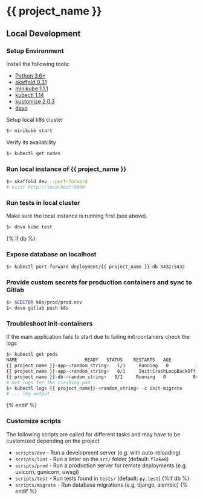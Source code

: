 # {{ project_name }}


## Local Development

### Setup Environment
Install the following tools:
* [Python 3.6+](https://www.python.org/)
* [skaffold 0.31](https://skaffold.dev/)
* [minikube 1.1.1](https://kubernetes.io/docs/tasks/tools/install-minikube/)
* [kubectl 1.14](https://kubernetes.io/docs/tasks/tools/install-kubectl/)
* [kustomize 2.0.3](https://github.com/kubernetes-sigs/kustomize/releases)
* [devo](https://pypi.org/project/devo/)

Setup local k8s cluster
```bash
$> minikube start
```

Verify its availability
```bash
$> kubectl get nodes
```

### Run local instance of {{ project_name }}
```bash
$> skaffold dev --port-forward
# visit http://localhost:8000
```

### Run tests in local cluster
Make sure the local instance is running first (see above). 
```bash
$> devo kube test
```

{% if db %}
### Expose database on localhost
```bash
$> kubectl port-forward deployment/{{ project_name }}-db 5432:5432
```

### Provide custom secrets for production containers and sync to Gitlab
```bash
$> $EDITOR k8s/prod/prod.env
$> devo gitlab push k8s 

```

### Troubleshoot init-containers 
If the main application fails to start due to failing init-containers check the logs
```bash
$> kubectl get pods
NAME                         READY   STATUS    RESTARTS   AGE
{{ project_name }}-app-<random_string>   1/1     Running   0          36m
{{ project_name }}-app-<random_string>   0/1     Init:CrashLoopBackOff   2          70s
{{ project_name }}-db-<random_string>   0/1     Running   0          84m
# Get logs for the crashing pod
$> kubectl logs {{ project_name}}-<random_string> -c init-migrate
# ... log output
```
{% endif %}

### Customize scripts
The following scripts are called for different tasks and may have to be customized depending on the project

* `scripts/dev` - Run a development server (e.g. with auto-reloading)
* `scripts/lint` - Run a linter on the `src/` folder (default: `flake8`)
* `scripts/prod` - Run a production server for remote deployments (e.g. uvicorn, gunicorn, uwsgi)
* `scripts/test` - Run tests found in `tests/` (default: `py.test`)
{%if db %}
* `scripts/migrate` - Run database migrations (e.g. django, alembic)
{% endif %}

